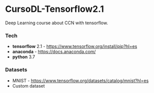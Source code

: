 # CursoDL-Tensorflow2.1
Deep Learning course about CCN with tensorflow.

### Tech
- **tensorflow** 2.1 - https://www.tensorflow.org/install/pip?hl=es
- **anaconda** - https://docs.anaconda.com/
- **python** 3.7

### Datasets
- MNIST - https://www.tensorflow.org/datasets/catalog/mnist?hl=es
- Custom dataset
